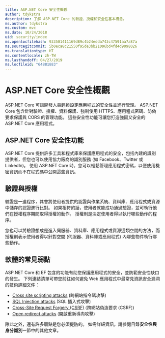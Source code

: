 ```yaml
---
title: ASP.NET Core 安全性概觀
author: tdykstra
description: 了解 ASP.NET Core 的驗證、授權和安全性基本概念。
ms.author: tdykstra
ms.custom: mvc
ms.date: 10/24/2018
uid: security/index
ms.openlocfilehash: 933501411169d89c4b24edda743c47591aa7a87a
ms.sourcegitcommit: 5b0eca8c21550f95de3bb21096bd4fd4d9098026
ms.translationtype: HT
ms.contentlocale: zh-TW
ms.lasthandoff: 04/27/2019
ms.locfileid: "64881883"
---
```

# <a name="overview-of-aspnet-core-security"></a>ASP.NET Core 安全性概觀

ASP.NET Core 可讓開發人員輕鬆設定應用程式的安全性並進行管理。 ASP.NET Core 包含針對驗證、授權、資料保護、強制使用 HTTPS、應用程式密碼、防偽要求保護與 CORS 的管理功能。 這些安全性功能可讓您打造強固又安全的 ASP.NET Core 應用程式。

## <a name="aspnet-core-security-features"></a>ASP.NET Core 安全性功能

ASP.NET Core 提供許多工具和程式庫來保護應用程式的安全，包括內建的識別提供者，但您也可以使用協力廠商的識別服務 (如 Facebook、Twitter 或 LinkedIn)。 使用 ASP.NET Core 時，您可以輕鬆管理應用程式密碼，以便使用機密資訊而不在程式碼中公開這些資訊。

## <a name="authentication-vs-authorization"></a>驗證與授權

驗證是一道程序，其會將使用者提供的認證與作業系統、資料庫、應用程式或資源中儲存的認證進行比對。 如果相符的話，使用者就能成功通過驗證，並可執行他們在授權程序期間取得授權的動作。 授權則是決定使用者得以執行哪些動作的程序。

您也可以將驗證想成是進入伺服器、資料庫、應用程式或資源這類空間的方法，而授權則表示使用者得以針對空間 (伺服器、資料庫或應用程式) 內哪些物件執行哪些動作。

## <a name="common-vulnerabilities-in-software"></a>軟體的常見弱點

ASP.NET Core 和 EF 包含的功能有助您保護應用程式的安全，並防範安全性缺口的發生。 下列連結清單可帶您前往如何避免 Web 應用程式中最常見資訊安全漏洞的技術詳細文件：

* [Cross site scripting attacks](xref:security/cross-site-scripting) (跨網站指令碼攻擊)
* [SQL Injection attacks](/ef/core/querying/raw-sql) (SQL 插入式攻擊)
* [Cross-Site Request Forgery (CSRF)](xref:security/anti-request-forgery) (跨網站偽造要求 (CSRF))
* [Open redirect attacks](xref:security/preventing-open-redirects) (開啟重新導向攻擊)

除此之外，還有許多弱點是您必須提防的。 如需詳細資訊，請參閱目錄**安全性與身分識別**一節中的其他文章。
